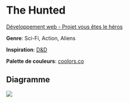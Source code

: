 # The Hunted
[Développement web - Projet vous êtes le héros](https://smnarnold.com/projets/vous-etes-le-heros)

**Genre**: Sci-Fi, Action, Aliens

**Inspiration**: [D&D](https://www.dandwiki.com/wiki/)

**Palette de couleurs**: [coolors.co](https://coolors.co/524543-604a35-a39578-ddc192-135756-5a7d68)

## Diagramme

![](/asset/image/shema.png)
